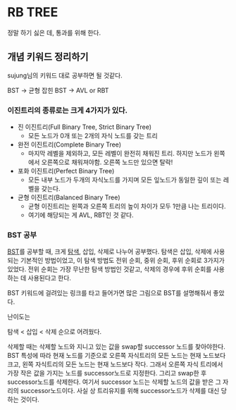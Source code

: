 # RB TREE

정말 하기 싫은 데, 통과를 위해 한다.

## 개념 키워드 정리하기

sujung님의 키워드 대로 공부하면 될 것같다.

BST -> 균형 잡힌 BST -> AVL or RBT

### 이진트리의 종류로는 크게 4가지가 있다.

- 진 이진트리(Full Binary Tree, Strict Binary Tree)
    - 모든 노드가 0개 또는 2개의 자식 노드를 갖는 트리
- 완전 이진트리(Complete Binary Tree)
    - 마지막 레벨을 제외하고, 모든 레벨이 완전히 채워진 트리. 하지만 노드가 왼쪽에서 오른쪽으로 채워져야함. 오른쪽 노드만 있으면 탈락!
- 포화 이진트리(Perfect Binary Tree)
    - 모든 내부 노드가 두개의 자식노드를 가지며 모든 잎노드가 동일한 깊이 또는 레벨을 갖는다.
- 균형 이진트리(Balanced Binary Tree)
    - 균형 이진트리는 왼쪽과 오른쪽 트리의 높이 차이가 모두 1만큼 나는 트리이다.
    - 여기에 해당되는 게 AVL, RBT인 것 같다.

### BST 공부

[BST](https://yoongrammer.tistory.com/71?category=956616)를 공부할 때, 크게 [탐색](https://yoongrammer.tistory.com/70?category=956616), 삽입, 삭제로 나누어 공부했다. 탐색은 삽입, 삭제에 사용되는 기본적인 방법이었고, 이 탐색 방법도 전위 순회, 중위 순회, 후위 순회로 3가지가 있었다. 전위 순회는 가장 무난한 탐색 방법인 것같고, 삭제의 경우에 후위 순회를 사용하는 데 사용된다고 한다.

BST 키워드에 걸려있는 링크를 타고 들어가면 많은 그림으로 BST를 설명해줘서 좋았다.

난이도는 

탐색 < 삽입 < 삭제 순으로 어려웠다.

삭제할 때는 삭제할 노드와 지니고 있는 값을 swap할 successor 노드를 찾아야한다. BST 특성에 따라 현재 노드를 기준으로 오른쪽 자식트리의 모든 노드는 현재 노드보다 크고, 왼쪽 자식트리의 모든 노드는 현재 노드보다 작다. 그래서 오른쪽 자식 트리에서 가장 작은 값을 가지는 노드를 successor노드로 지정한다. 그리고 swap한 후 successor노드를 삭제한다. 여기서 successor 노드는 삭제할 노드의 값을 받은 그 자리의 successor노드이다. 사실 상 트리유지를 위해 successor노드가 삭제를 대신 당하는 것이다.